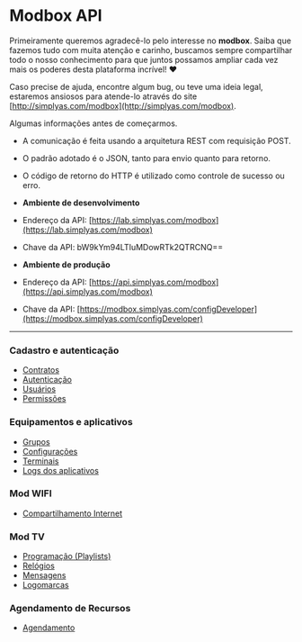 # Modbox API

Primeiramente queremos agradecê-lo pelo interesse no **modbox**. Saiba que fazemos tudo com muita atenção e carinho, buscamos sempre compartilhar todo o nosso conhecimento para que juntos possamos ampliar cada vez mais os poderes desta plataforma incrível! ♥

Caso precise de ajuda, encontre algum bug, ou teve uma ideia legal, estaremos ansiosos para atende-lo através do site  [http://simplyas.com/modbox](http://simplyas.com/modbox).

Algumas informações antes de começarmos.

-   A comunicação é feita usando a arquitetura REST com requisição POST.
-   O padrão adotado é o JSON, tanto para envio quanto para retorno.
-   O código de retorno do HTTP é utilizado como controle de sucesso ou erro.
-   **Ambiente de desenvolvimento**

-   Endereço da API:  [https://lab.simplyas.com/modbox](https://lab.simplyas.com/modbox)
-   Chave da API: bW9kYm94LTIuMDowRTk2QTRCNQ==

-   **Ambiente de produção**

-   Endereço da API:  [https://api.simplyas.com/modbox](https://api.simplyas.com/modbox)
-   Chave da API:  [https://modbox.simplyas.com/configDeveloper](https://modbox.simplyas.com/configDeveloper)
---
### Cadastro e autenticação
* [Contratos](Contratos.md)
* [Autenticação](Cadauth.md#-autentica%C3%A7%C3%A3o-)
* [Usuários](Cadauth.md#cadastra-usu%C3%A1rio)
* [Permissões](Cadauth.md#lista-permiss%C3%B5es)

### Equipamentos e aplicativos
* [Grupos](Groups.md)
* [Configurações](Settings.md)
* [Terminais](Terminals.md)
* [Logs dos aplicativos](Logs.md)

### Mod WIFI
* [Compartilhamento Internet](ModWifi.md)
### Mod TV
* [Programação (Playlists)](https://gist.github.com/mmprestes/e339a0cc7de14e6032fc4d0d454f5a08)
* [Relógios](https://gist.github.com/e19e9c59031980a53eb86d1f1aeb9980)
* [Mensagens](https://gist.github.com/mmprestes/05af1c01d555257a7377377533f89cee)	
* [Logomarcas](https://gist.github.com/a4dd40b926d3ed325a029a5f38781674)

### Agendamento de Recursos
* [Agendamento](https://gist.github.com/mmprestes/0fdef5542d39bfab9568a524b5e1c961)




